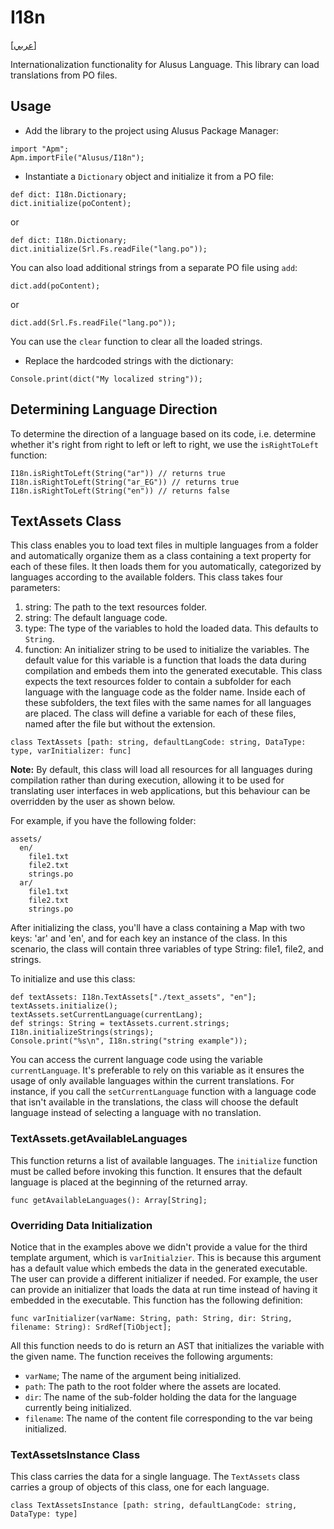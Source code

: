 # I18n
[[عربي]](readme.ar.md)

Internationalization functionality for Alusus Language. This library can load translations from PO
files.

## Usage

* Add the library to the project using Alusus Package Manager:

```
import "Apm";
Apm.importFile("Alusus/I18n");
```

* Instantiate a `Dictionary` object and initialize it from a PO file:

```
def dict: I18n.Dictionary;
dict.initialize(poContent);
```

or

```
def dict: I18n.Dictionary;
dict.initialize(Srl.Fs.readFile("lang.po"));
```

You can also load additional strings from a separate PO file using `add`:

```
dict.add(poContent);
```

or

```
dict.add(Srl.Fs.readFile("lang.po"));
```

You can use the `clear` function to clear all the loaded strings.

* Replace the hardcoded strings with the dictionary:

```
Console.print(dict("My localized string"));
```

## Determining Language Direction

To determine the direction of a language based on its code, i.e. determine whether it's right from right to left or
left to right, we use the `isRightToLeft` function:

```
I18n.isRightToLeft(String("ar")) // returns true
I18n.isRightToLeft(String("ar_EG")) // returns true
I18n.isRightToLeft(String("en")) // returns false
```

## TextAssets Class

This class enables you to load text files in multiple languages from a folder and automatically
organize them as a class containing a text property for each of these files. It then loads them
for you automatically, categorized by languages according to the available folders. This class
takes four parameters:
1. string: The path to the text resources folder.
2. string: The default language code.
3. type: The type of the variables to hold the loaded data. This defaults to `String`.
4. function: An initializer string to be used to initialize the variables. The default value
   for this variable is a function that loads the data during compilation and embeds them into
   the generated executable.
This class expects the text resources folder to contain a subfolder for each language with
the language code as the folder name. Inside each of these subfolders, the text files with the same
names for all languages are placed. The class will define a variable for each of these files, named
after the file but without the extension.

```
class TextAssets [path: string, defaultLangCode: string, DataType: type, varInitializer: func]
```

**Note:**
By default, this class will load all resources for all languages during compilation rather than
during execution, allowing it to be used for translating user interfaces in web applications,
but this behaviour can be overridden by the user as shown below.

For example, if you have the following folder:

```
assets/
  en/
    file1.txt
    file2.txt
    strings.po
  ar/
    file1.txt
    file2.txt
    strings.po
```

After initializing the class, you'll have a class containing a Map with two keys: 'ar' and 'en',
and for each key an instance of the class. In this scenario, the class will contain three variables
of type String: file1, file2, and strings.

To initialize and use this class:

```
def textAssets: I18n.TextAssets["./text_assets", "en"];
textAssets.initialize();
textAssets.setCurrentLanguage(currentLang);
def strings: String = textAssets.current.strings;
I18n.initializeStrings(strings);
Console.print("%s\n", I18n.string("string example"));
```

You can access the current language code using the variable `currentLanguage`. It's preferable to
rely on this variable as it ensures the usage of only available languages within the current
translations. For instance, if you call the `setCurrentLanguage` function with a language code
that isn't available in the translations, the class will choose the default language instead of
selecting a language with no translation.

### TextAssets.getAvailableLanguages

This function returns a list of available languages. The `initialize` function must be called before
invoking this function. It ensures that the default language is placed at the beginning of the
returned array.

```
func getAvailableLanguages(): Array[String];
```

### Overriding Data Initialization

Notice that in the examples above we didn't provide a value for the third template argument, which
is `varInitialzier`. This is because this argument has a default value which embeds the data in
the generated executable. The user can provide a different initializer if needed. For example, the
user can provide an initializer that loads the data at run time instead of having it embedded in
the executable. This function has the following definition:

```
func varInitializer(varName: String, path: String, dir: String, filename: String): SrdRef[TiObject];
```

All this function needs to do is return an AST that initializes the variable with the given
name. The function receives the following arguments:
* `varName`; The name of the argument being initialized.
* `path`: The path to the root folder where the assets are located.
* `dir`: The name of the sub-folder holding the data for the language currently being initialized.
* `filename`: The name of the content file corresponding to the var being initialized.

### TextAssetsInstance Class

This class carries the data for a single language. The `TextAssets` class carries a group
of objects of this class, one for each language.

```
class TextAssetsInstance [path: string, defaultLangCode: string, DataType: type]
```

